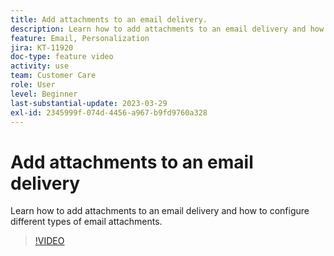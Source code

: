 ```yaml
---
title: Add attachments to an email delivery.
description: Learn how to add attachments to an email delivery and how to configure different types of email attachments.
feature: Email, Personalization
jira: KT-11920
doc-type: feature video
activity: use
team: Customer Care
role: User
level: Beginner
last-substantial-update: 2023-03-29
exl-id: 2345999f-074d-4456-a967-b9fd9760a328
---
```

# Add attachments to an email delivery

Learn how to add attachments to an email delivery and how to configure different types of email attachments.

>[!VIDEO](https://video.tv.adobe.com/v/3415789?quality=12&learn=on)
